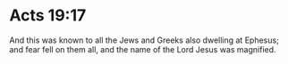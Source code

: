 # Acts 19:17

And this was known to all the Jews and Greeks also dwelling at Ephesus; and fear fell on them all, and the name of the Lord Jesus was magnified.